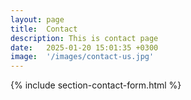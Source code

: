 ```yaml
---
layout: page
title:  Contact
description: This is contact page
date:   2025-01-20 15:01:35 +0300
image:  '/images/contact-us.jpg'
---
```



{% include section-contact-form.html %}
